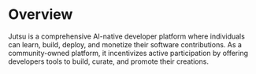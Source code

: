 # Overview

Jutsu is a comprehensive AI-native developer platform where individuals can learn, build, deploy, and monetize their software contributions. As a community-owned platform, it incentivizes active participation by offering developers tools to build, curate, and promote their creations.
